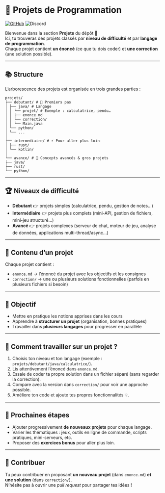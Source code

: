 # 📂 Projets de Programmation

[![GitHub](https://img.shields.io/badge/GitHub-AlexerV-181717?logo=github)](https://github.com/AlexerV)
![Discord](https://img.shields.io/badge/Discord-.alexer-5865F2?logo=discord&logoColor=white)

Bienvenue dans la section **Projets** du dépôt 🎉  
Ici, tu trouveras des projets classés par **niveau de difficulté** et par **langage de programmation**.  
Chaque projet contient **un énoncé** (ce que tu dois coder) et **une correction** (une solution possible).

---

## 📚 Structure

L’arborescence des projets est organisée en trois grandes parties :
```
projets/
├── debutant/ # 🚀 Premiers pas
│ ├── java/ # Langage
│ │ └── projet/ # Exemple : calculatrice, pendu…
│ │ ├── enonce.md
│ │ └── correction/
│ │ └── Main.java
│ └── python/
│ └── ...
│
├── intermediaire/ # ⚡ Pour aller plus loin
│ ├── rust/
│ └── kotlin/
│
└── avance/ # 🧠 Concepts avancés & gros projets
├── java/
├── rust/
└── python/
```

---

## 🏆 Niveaux de difficulté

- **Débutant** 👉 projets simples (calculatrice, pendu, gestion de notes…)  
- **Intermédiaire** 👉 projets plus complets (mini-API, gestion de fichiers, mini-jeu structuré…)  
- **Avancé** 👉 projets complexes (serveur de chat, moteur de jeu, analyse de données, applications multi-thread/async…)

---

## 🔑 Contenu d’un projet

Chaque projet contient :
- `enonce.md` → l’énoncé du projet avec les objectifs et les consignes  
- `correction/` → une ou plusieurs solutions fonctionnelles (parfois en plusieurs fichiers si besoin)

---

## 🎯 Objectif

- Mettre en pratique les notions apprises dans les cours  
- Apprendre à **structurer un projet** (organisation, bonnes pratiques)  
- Travailler dans **plusieurs langages** pour progresser en parallèle

---

## 🚀 Comment travailler sur un projet ?

1. Choisis ton niveau et ton langage (exemple : `projets/debutant/java/calculatrice/`).  
2. Lis attentivement l’énoncé dans `enonce.md`.  
3. Essaie de coder ta propre solution dans un fichier séparé (sans regarder la correction).  
4. Compare avec la version dans `correction/` pour voir une approche possible.  
5. Améliore ton code et ajoute tes propres fonctionnalités 💡.

---

## 🔮 Prochaines étapes

- Ajouter progressivement **de nouveaux projets** pour chaque langage.  
- Varier les thématiques : jeux, outils en ligne de commande, scripts pratiques, mini-serveurs, etc.  
- Proposer des **exercices bonus** pour aller plus loin.

---

## 🤝 Contribuer

Tu peux contribuer en proposant **un nouveau projet** (dans `enonce.md`) **et une solution** (dans `correction/`).  
N’hésite pas à ouvrir une *pull request* pour partager tes idées !
